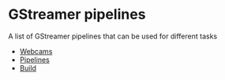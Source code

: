 # GStreamer pipelines

A list of GStreamer pipelines that can be used for different tasks

* [Webcams](webcam.md)
* [Pipelines](pipelines.md)
* [Build](build.md)
